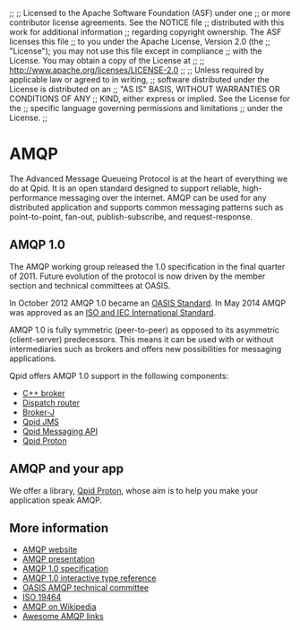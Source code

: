 ;;
;; Licensed to the Apache Software Foundation (ASF) under one
;; or more contributor license agreements.  See the NOTICE file
;; distributed with this work for additional information
;; regarding copyright ownership.  The ASF licenses this file
;; to you under the Apache License, Version 2.0 (the
;; "License"); you may not use this file except in compliance
;; with the License.  You may obtain a copy of the License at
;; 
;;   http://www.apache.org/licenses/LICENSE-2.0
;; 
;; Unless required by applicable law or agreed to in writing,
;; software distributed under the License is distributed on an
;; "AS IS" BASIS, WITHOUT WARRANTIES OR CONDITIONS OF ANY
;; KIND, either express or implied.  See the License for the
;; specific language governing permissions and limitations
;; under the License.
;;

# AMQP

The Advanced Message Queueing Protocol is at the heart of everything
we do at Qpid. It is an open standard designed to support reliable,
high-performance messaging over the internet. AMQP can be used for any
distributed application and supports common messaging patterns such as
point-to-point, fan-out, publish-subscribe, and request-response.

## AMQP 1.0

The AMQP working group released the 1.0 specification in the final
quarter of 2011. Future evolution of the protocol is now driven by the
member section and technical committees at OASIS.

In October 2012 AMQP 1.0 became an [OASIS Standard][oasis].  In May
2014 AMQP was approved as an
[ISO and IEC International Standard][iso].

[oasis]: http://www.amqp.org/node/102
[iso]: https://www.oasis-open.org/news/pr/iso-and-iec-approve-oasis-amqp-advanced-message-queuing-protocol

AMQP 1.0 is fully symmetric (peer-to-peer) as opposed to its
asymmetric (client-server) predecessors. This means it can be used
with or without intermediaries such as brokers and offers new
possibilities for messaging applications.

Qpid offers AMQP 1.0 support in the following components:

<div class="two-column" markdown="1">

 - [C++ broker](/components/cpp-broker/index.html)
 - [Dispatch router](/components/dispatch-router/index.html)
 - [Broker-J](/components/broker-j/index.html)
 - [Qpid JMS](/components/jms/index.html)
 - [Qpid Messaging API](/components/messaging-api/index.html)
 - [Qpid Proton](/proton/index.html)

</div>

## AMQP and your app

We offer a library, [Qpid Proton](/proton/index.html),
whose aim is to help you make your application speak AMQP.

## More information

 - [AMQP website](http://www.amqp.org/)
 - [AMQP presentation](http://www.amqp.org/sites/amqp.org/files/2014.05.01%20ISO%2019464%20AMQP-ORG_0.pdf)
 - [AMQP 1.0 specification](http://docs.oasis-open.org/amqp/core/v1.0/os/amqp-core-overview-v1.0-os.html)
 - [AMQP 1.0 interactive type reference](type-reference.html)
 - [OASIS AMQP technical committee](https://www.oasis-open.org/committees/tc_home.php?wg_abbrev=amqp)
 - [ISO 19464](http://www.iso.org/iso/home/store/catalogue_tc/catalogue_detail.htm?csnumber=64955)
 - [AMQP on Wikipedia](http://en.wikipedia.org/wiki/Advanced_Message_Queuing_Protocol)
 - [Awesome AMQP links](https://github.com/xinchen10/awesome-amqp)
